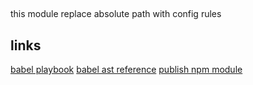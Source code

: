 
##
this module replace absolute path with config rules




## links
[babel playbook](https://github.com/thejameskyle/babel-handbook/blob/master/translations/en/plugin-handbook.md)
[babel ast reference](https://github.com/babel/babylon/blob/master/ast/spec.md) 
[publish npm module ](https://docs.npmjs.com/getting-started/publishing-npm-packages)
